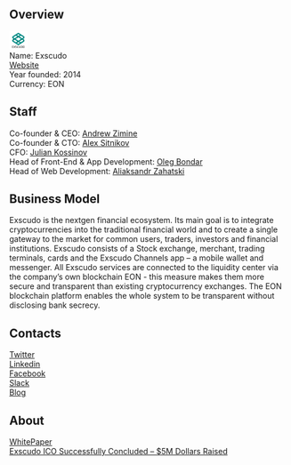 ## Overview
![logo](../projects/logo/exscudo.png)  
Name: Exscudo  
[Website](https://exscudo.com/)  
Year founded: 2014  
Currency: EON  
## Staff
Co-founder & CEO: [Andrew Zimine](../people/andrew_zimine.md)  
Co-founder & CTO: [Alex Sitnikov](../people/alex_sitnikov.md)  
CFO: [Julian Kossinov](../people/julian_kossinov.md)  
Head of Front-End & App Development: [Oleg Bondar](../people/oleg_bondar.md)  
Head of Web Development: [Aliaksandr Zahatski](../people/aliaksandr_zahatski.md)
## Business Model
Exscudo is the nextgen financial ecosystem. Its main goal is to integrate cryptocurrencies into the traditional financial world and to create a single gateway to the market for common users, traders, investors and financial institutions. Exscudo consists of a Stock exchange, merchant, trading terminals, cards and the Exscudo Channels app – a mobile wallet and messenger. All Exscudo services are connected to the liquidity center via the company’s own blockchain EON - this measure makes them more secure and transparent than existing cryptocurrency exchanges. The EON blockchain platform enables the whole system to be transparent without disclosing bank secrecy.
## Contacts  
[Twitter](https://twitter.com/ex_scudo)  
[Linkedin](https://www.linkedin.com/company/10921326/)  
[Facebook](https://www.facebook.com/exscudo/)  
[Slack](https://exscudo-talk.slack.com/)    
[Blog](https://medium.com/@ex_scudo)  
## About  
[WhitePaper](https://exscudo.com/Whitepaper_v1.0.pdf)  
[Exscudo ICO Successfully Concluded – $5M Dollars Raised](http://www.the-blockchain.com/2017/06/01/exscudo-ico-successfully-concluded-5m-dollars-raised/)
